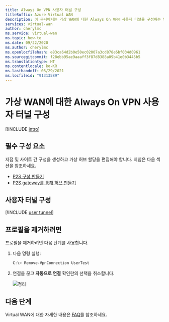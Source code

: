 ```yaml
---
title: Always On VPN 사용자 터널 구성
titleSuffix: Azure Virtual WAN
description: 이 문서에서는 가상 WAN에 대한 Always On VPN 사용자 터널을 구성하는 방법을 설명합니다.
services: virtual-wan
author: cherylmc
ms.service: virtual-wan
ms.topic: how-to
ms.date: 09/22/2020
ms.author: cherylmc
ms.openlocfilehash: e83ca64d2b0e50ec02007a3cd878e6bf034d0961
ms.sourcegitcommit: f28ebb95ae9aaaff3f87d8388a09b41e0b3445b5
ms.translationtype: HT
ms.contentlocale: ko-KR
ms.lasthandoff: 03/29/2021
ms.locfileid: "91313589"
---
```

# <a name="configure-an-always-on-vpn-user-tunnel-for-virtual-wan"></a>가상 WAN에 대한 Always On VPN 사용자 터널 구성

[!INCLUDE [intro](../../includes/vpn-gateway-vwan-always-on-intro.md)]

## <a name="prerequisites"></a>필수 구성 요소

지점 및 사이트 간 구성을 생성하고 가상 허브 할당을 편집해야 합니다. 지침은 다음 섹션을 참조하세요.

* [P2S 구성 만들기](virtual-wan-point-to-site-portal.md#p2sconfig)
* [P2S gateway를 통해 허브 만들기](virtual-wan-point-to-site-portal.md#hub)

## <a name="configure-a-user-tunnel"></a>사용자 터널 구성

[!INCLUDE [user tunnel](../../includes/vpn-gateway-vwan-always-on-user.md)]

## <a name="to-remove-a-profile"></a>프로필을 제거하려면

프로필을 제거하려면 다음 단계를 사용합니다.

1. 다음 명령 실행:

   ```powershell
   C:\> Remove-VpnConnection UserTest  
   ```

1. 연결을 끊고 **자동으로 연결** 확인란의 선택을 취소합니다.

   ![정리](./media/howto-always-on-user-tunnel/disconnect.jpg)

## <a name="next-steps"></a>다음 단계

Virtual WAN에 대한 자세한 내용은 [FAQ](virtual-wan-faq.md)를 참조하세요.
